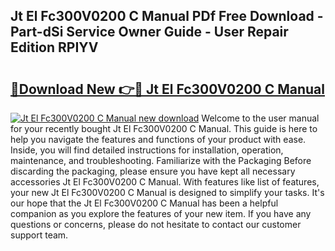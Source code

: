 ## Jt El Fc300V0200 C Manual PDf Free Download - Part-dSi Service Owner Guide - User Repair Edition RPIYV

# <h2><a href="http://bc21446.oget.top/?id=Jt+El+Fc300V0200+C+Manual">🔗Download New 👉🔴 Jt El Fc300V0200 C Manual</a></h2>

[![Jt El Fc300V0200 C Manual new download](https://i.imgur.com/5g1atiW.png)](http://bc21446.oget.top/?id=Jt+El+Fc300V0200+C+Manual)
Welcome to the user manual for your recently bought Jt El Fc300V0200 C Manual. This guide is here to help you navigate the features and functions of your product with ease. Inside, you will find detailed instructions for installation, operation, maintenance, and troubleshooting. Familiarize with the Packaging Before discarding the packaging, please ensure you have kept all necessary accessories Jt El Fc300V0200 C Manual. With features like list of features, your new Jt El Fc300V0200 C Manual is designed to simplify your tasks. It's our hope that the Jt El Fc300V0200 C Manual has been a helpful companion as you explore the features of your new item. If you have any questions or concerns, please do not hesitate to contact our customer support team.
